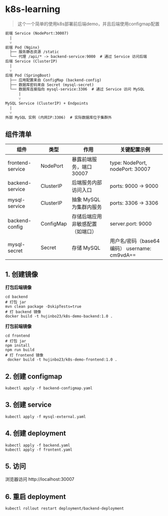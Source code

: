 # k8s-learning

> 这个一个简单的使用k8s部署前后端demo，并且后端使用configmap配置

```txt
前端 Service (NodePort:30007)
  |
  ˅
前端 Pod (Nginx)
  ├── 服务静态资源 /static
  └── 代理 /api/* -> backend-service:9000  # 通过 Service 访问后端
后端 Service (ClusterIP)
  |
  ˅
后端 Pod (SpringBoot)
  ├── 应用配置来自 ConfigMap (backend-config)
  ├── 数据库密码来自 Secret (mysql-secret)
  └── 数据库连接指向 mysql-service:3306  # 通过 Service 访问 MySQL
      |
      ˅
MySQL Service (ClusterIP) + Endpoints
  |
  ˅
外部 MySQL 实例 (内网IP:3306)  # 实际数据库位于集群外
```

## 组件清单

|组件	|类型	|作用	|关键配置示例|
|  ----  | ----  |----  |----  |
|frontend-service	|NodePort	|暴露前端服务，端口 30007	|type: NodePort, nodePort: 30007|
|backend-service	|ClusterIP	|后端服务内部访问入口	|ports: 9000 → 9000
|mysql-service	|ClusterIP	|抽象 MySQL 为集群内服务|	ports: 3306 → 3306|
|backend-config	|ConfigMap	|存储后端应用非敏感配置（如端口）|	server.port: 9000|
|mysql-secret	|Secret	|存储 MySQL |用户名/密码（base64编码）	username: cm9vdA==|

## 1. 创建镜像

**打包后端镜像**
``` shell
cd backend
# 打包 jar
mvn clean package -DskipTests=true
# 打 backend 镜像
docker build -t hujinbo23/k8s-demo-backend:1.0 .

```

**打包前端镜像**
```shell
cd frontend
# 打包 jar
npm install 
npm run build
# 打 frontend 镜像
 docker build -t hujinbo23/k8s-demo-frontend:1.0 .

```

## 2. 创建 configmap
```shell
kubectl apply -f backend-configmap.yaml
```

## 3. 创建 service
```shell
kubectl apply -f mysql-external.yaml
```

## 4. 创建 deployment
```shell
kubectl apply -f backend.yaml
kubectl apply -f frontent.yaml
```

## 5. 访问
浏览器访问 http://localhost:30007

## 6. 重启 deployment

```shell
kubectl rollout restart deployment/backend-deployment 
```
